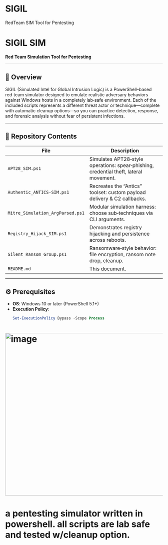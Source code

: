 # SIGIL
RedTeam SIM Tool for Pentesting 

# SIGIL SIM  
**Red Team Simulation Tool for Pentesting**

---

## 🧩 Overview
SIGIL (Simulated Intel for Global Intrusion Logic) is a PowerShell–based red‑team simulator designed to emulate realistic adversary behaviors against Windows hosts in a completely lab‑safe environment. Each of the included scripts represents a different threat actor or technique—complete with automatic cleanup options—so you can practice detection, response, and forensic analysis without fear of persistent infections.

---

## 📂 Repository Contents

| File                                    | Description                                                         |
| --------------------------------------- | ------------------------------------------------------------------- |
| `APT28_SIM.ps1`                         | Simulates APT28‑style operations: spear‑phishing, credential theft, lateral movement. |
| `Authentic_ANTICS-SIM.ps1`              | Recreates the “Antics” toolset: custom payload delivery & C2 callbacks. |
| `Mitre_Simulation_ArgParsed.ps1`        | Modular simulation harness: choose sub‑techniques via CLI arguments. |
| `Registry_Hijack_SIM.ps1`               | Demonstrates registry hijacking and persistence across reboots.     |
| `Silent_Ransom_Group.ps1`               | Ransomware‑style behavior: file encryption, ransom note drop, cleanup. |
| `README.md`                             | This document.                                                     |

---

## ⚙️ Prerequisites

- **OS**: Windows 10 or later (PowerShell 5.1+)  
- **Execution Policy**:  
  ```powershell
  Set-ExecutionPolicy Bypass -Scope Process


# <img width="623" height="519" alt="image" src="https://github.com/user-attachments/assets/0842b483-2db7-4caa-9900-386c1afadab7" />
# a pentesting simulator written in powershell. all scripts are lab safe and tested w/cleanup option. 

